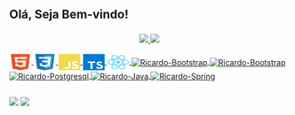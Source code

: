 
 
 ## Olá, Seja Bem-vindo!  


###

<div align="center">
<a href="https://github.com/RicardoFerrazPereira">
<img height="130em" src="https://github-readme-stats.vercel.app/api?username=RicardoFerrazPereira&show_icons=true&theme=github_dark&include_all_commits=true&count_private=true"/>
<img height="130em" src="https://github-readme-stats.vercel.app/api/top-langs/?username=RicardoFerrazPereira&layout=compact&langs_count=7&theme=github_dark"/>
</div>  
  
  
<div style="display: inline_block"><br>

<img align="center" alt="Ricardo-HTML" height="30" width="40" src="https://raw.githubusercontent.com/devicons/devicon/master/icons/html5/html5-original.svg">
<img align="center" alt="Ricardo-CSS" height="30" width="40" src="https://raw.githubusercontent.com/devicons/devicon/master/icons/css3/css3-original.svg">
<img align="center" alt="Ricardo-Js" height="30" width="40" src="https://raw.githubusercontent.com/devicons/devicon/master/icons/javascript/javascript-plain.svg">
<img align="center" alt="Ricardo-Ts" height="30" width="40" src="https://raw.githubusercontent.com/devicons/devicon/master/icons/typescript/typescript-plain.svg">
<img align="center" alt="Ricardo-React" height="30" width="40" src="https://raw.githubusercontent.com/devicons/devicon/master/icons/react/react-original.svg">
<img align="center" alt="Ricardo-Bootstrap" height="35" width="35" src="https://cdn.jsdelivr.net/gh/devicons/devicon/icons/bootstrap/bootstrap-plain.svg">
<img align="center" alt="Ricardo-Bootstrap" height="45" width="45" src="https://cdn.jsdelivr.net/gh/devicons/devicon/icons/docker/docker-original.svg" />
<img align="center" alt="Ricardo-Postgresql" height="35" width="35" src="https://cdn.jsdelivr.net/gh/devicons/devicon/icons/postgresql/postgresql-original.svg">
<img align="center" alt="Ricardo-Java" height="40" width="40" src="https://cdn.jsdelivr.net/gh/devicons/devicon/icons/java/java-original-wordmark.svg"/>
<img align="center" alt="Ricardo-Spring" height="30" width="30" src="https://cdn.jsdelivr.net/gh/devicons/devicon/icons/spring/spring-original.svg">
</div>
  
 ##
  
 <div>
 <a href = "mailto:sourprog@gmail.com"><img src="https://img.shields.io/badge/-Gmail-%23333?style=for-the-badge&logo=gmail&logoColor=white" target="_blank"></a>
 <a href="https://www.linkedin.com/in/ricardo-ferraz-pereira-49b01ba3/" target="_blank"><img src="https://img.shields.io/badge/-LinkedIn-%230077B5?style=for-the-badge&logo=linkedin&logoColor=white" target="_blank"></a>
 <!--   <a href="https://www.instagram.com/ricardo_sour/" target="_blank"><img src="https://img.shields.io/badge/-Instagram-%23E4405F?style=for-the-badge&logo=instagram&logoColor=white" target="_blank"></a> -->
 
###
   
</div>

